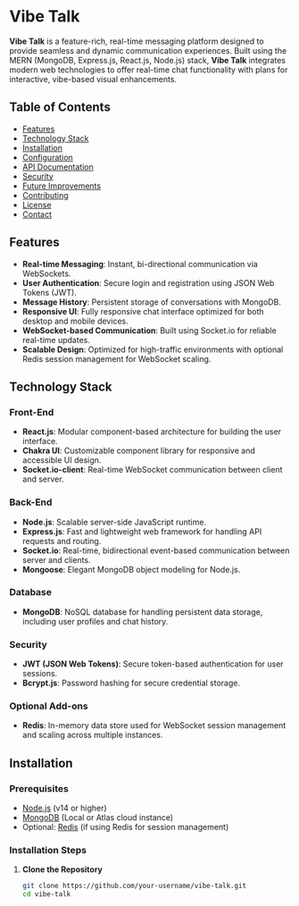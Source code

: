 # Vibe Talk

**Vibe Talk** is a feature-rich, real-time messaging platform designed to provide seamless and dynamic communication experiences. Built using the MERN (MongoDB, Express.js, React.js, Node.js) stack, **Vibe Talk** integrates modern web technologies to offer real-time chat functionality with plans for interactive, vibe-based visual enhancements.

## Table of Contents
- [Features](#features)
- [Technology Stack](#technology-stack)
- [Installation](#installation)
- [Configuration](#configuration)
- [API Documentation](#api-documentation)
- [Security](#security)
- [Future Improvements](#future-improvements)
- [Contributing](#contributing)
- [License](#license)
- [Contact](#contact)

## Features

- **Real-time Messaging**: Instant, bi-directional communication via WebSockets.
- **User Authentication**: Secure login and registration using JSON Web Tokens (JWT).
- **Message History**: Persistent storage of conversations with MongoDB.
- **Responsive UI**: Fully responsive chat interface optimized for both desktop and mobile devices.
- **WebSocket-based Communication**: Built using Socket.io for reliable real-time updates.
- **Scalable Design**: Optimized for high-traffic environments with optional Redis session management for WebSocket scaling.

## Technology Stack

### Front-End
- **React.js**: Modular component-based architecture for building the user interface.
- **Chakra UI**: Customizable component library for responsive and accessible UI design.
- **Socket.io-client**: Real-time WebSocket communication between client and server.

### Back-End
- **Node.js**: Scalable server-side JavaScript runtime.
- **Express.js**: Fast and lightweight web framework for handling API requests and routing.
- **Socket.io**: Real-time, bidirectional event-based communication between server and clients.
- **Mongoose**: Elegant MongoDB object modeling for Node.js.

### Database
- **MongoDB**: NoSQL database for handling persistent data storage, including user profiles and chat history.

### Security
- **JWT (JSON Web Tokens)**: Secure token-based authentication for user sessions.
- **Bcrypt.js**: Password hashing for secure credential storage.

### Optional Add-ons
- **Redis**: In-memory data store used for WebSocket session management and scaling across multiple instances.

## Installation

### Prerequisites
- [Node.js](https://nodejs.org/en/) (v14 or higher)
- [MongoDB](https://www.mongodb.com/) (Local or Atlas cloud instance)
- Optional: [Redis](https://redis.io/) (if using Redis for session management)

### Installation Steps

1. **Clone the Repository**
   ```bash
   git clone https://github.com/your-username/vibe-talk.git
   cd vibe-talk

 
